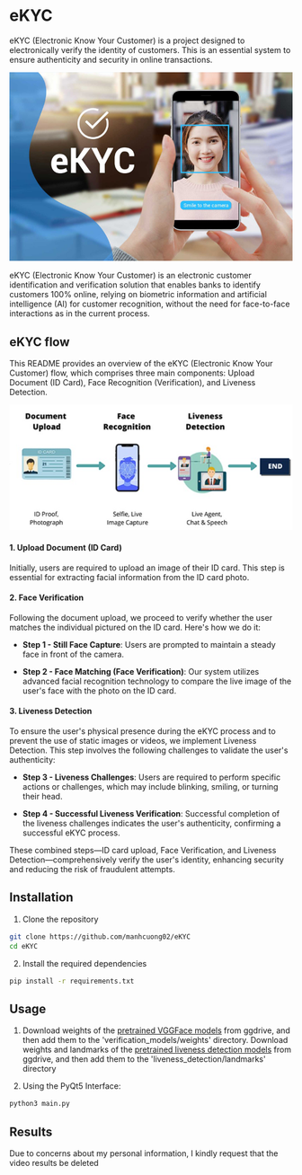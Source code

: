 # eKYC 

eKYC (Electronic Know Your Customer) is a project designed to electronically verify the identity of customers. This is an essential system to ensure authenticity and security in online transactions.

![](resources/ekyc.jpg)

eKYC (Electronic Know Your Customer) is an electronic customer identification and verification solution that enables banks to identify customers 100% online, relying on biometric information and artificial intelligence (AI) for customer recognition, without the need for face-to-face interactions as in the current process.

## eKYC flow 
This README provides an overview of the eKYC (Electronic Know Your Customer) flow, which comprises three main components: Upload Document (ID Card), Face Recognition (Verification), and Liveness Detection.

![](resources/flow.jpg)

#### 1. Upload Document (ID Card)

Initially, users are required to upload an image of their ID card. This step is essential for extracting facial information from the ID card photo.

#### 2. Face Verification

Following the document upload, we proceed to verify whether the user matches the individual pictured on the ID card. Here's how we do it:

- **Step 1 - Still Face Capture**: Users are prompted to maintain a steady face in front of the camera.

- **Step 2 - Face Matching (Face Verification)**: Our system utilizes advanced facial recognition technology to compare the live image of the user's face with the photo on the ID card.

#### 3. Liveness Detection

To ensure the user's physical presence during the eKYC process and to prevent the use of static images or videos, we implement Liveness Detection. This step involves the following challenges to validate the user's authenticity:

- **Step 3 - Liveness Challenges**: Users are required to perform specific actions or challenges, which may include blinking, smiling, or turning their head.

- **Step 4 - Successful Liveness Verification**: Successful completion of the liveness challenges indicates the user's authenticity, confirming a successful eKYC process.

These combined steps—ID card upload, Face Verification, and Liveness Detection—comprehensively verify the user's identity, enhancing security and reducing the risk of fraudulent attempts.

## Installation
1. Clone the repository
```bash
git clone https://github.com/manhcuong02/eKYC
cd eKYC
```
2. Install the required dependencies
```bash
pip install -r requirements.txt
```

## Usage
1. Download weights of the [pretrained VGGFace models](https://drive.google.com/drive/folders/1-pEMok04-UqpeCi_yscUcIA6ytvxhvkG?usp=drive_link) from ggdrive, and then add them to the 'verification_models/weights' directory. Download weights and landmarks of the [pretrained liveness detection models](https://drive.google.com/drive/folders/1S6zLU8_Cgode7B7mfJWs9oforfAODaGB?usp=drive_link) from ggdrive, and then add them to the 'liveness_detection/landmarks' directory

2. Using the PyQt5 Interface:
```bash
python3 main.py
```

## Results
Due to concerns about my personal information, I kindly request that the video results be deleted
